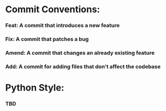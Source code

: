 
# Commit Conventions:
### Feat: A commit that introduces a new feature
### Fix: A commit that patches a bug
### Amend: A commit that changes an already existing feature
### Add: A commit for adding files that don't affect the codebase

# Python Style:
### TBD